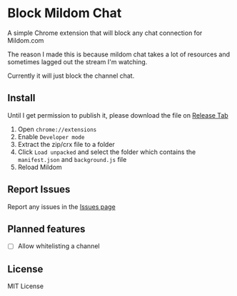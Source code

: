 # Block Mildom Chat
A simple Chrome extension that will block any chat connection for Mildom.com

The reason I made this is because mildom chat takes a lot of resources and sometimes lagged out the stream I'm watching.

Currently it will just block the channel chat.

## Install
Until I get permission to publish it, please download the file on [Release Tab](https://github.com/noaione/BlockMildomChat/releases)

1. Open `chrome://extensions`
2. Enable `Developer mode`
3. Extract the zip/crx file to a folder
4. Click `Load unpacked` and select the folder which contains the `manifest.json` and `background.js` file
5. Reload Mildom

## Report Issues
Report any issues in the [Issues page](https://github.com/noaione/BlockMildomChat/issues)

## Planned features
- [ ] Allow whitelisting a channel

## License
MIT License
